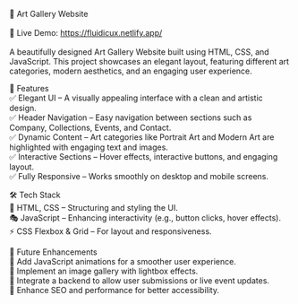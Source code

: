 🎨 Art Gallery Website<br>
<br>
🚀 Live Demo: https://fluidicux.netlify.app/<br>
<br>
A beautifully designed Art Gallery Website built using HTML, CSS, and JavaScript. This project showcases an elegant layout, featuring different art categories, modern aesthetics, and an engaging user experience.<br>

🚀 Features<br>
✅ Elegant UI – A visually appealing interface with a clean and artistic design.<br>
✅ Header Navigation – Easy navigation between sections such as Company, Collections, Events, and Contact.<br>
✅ Dynamic Content – Art categories like Portrait Art and Modern Art are highlighted with engaging text and images.<br>
✅ Interactive Sections – Hover effects, interactive buttons, and engaging layout.<br>
✅ Fully Responsive – Works smoothly on desktop and mobile screens.<br>

🛠 Tech Stack<br>
🎨 HTML, CSS – Structuring and styling the UI.<br>
🎭 JavaScript – Enhancing interactivity (e.g., button clicks, hover effects).<br>
⚡ CSS Flexbox & Grid – For layout and responsiveness.<br>

📌 Future Enhancements<br>
🔹 Add JavaScript animations for a smoother user experience.<br>
🔹 Implement an image gallery with lightbox effects.<br>
🔹 Integrate a backend to allow user submissions or live event updates.<br>
🔹 Enhance SEO and performance for better accessibility.<br>
